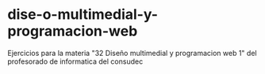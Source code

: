 # dise-o-multimedial-y-programacion-web
Ejercicios para la materia "32 Diseño multimedial y programacion web 1" del profesorado de informatica del consudec
